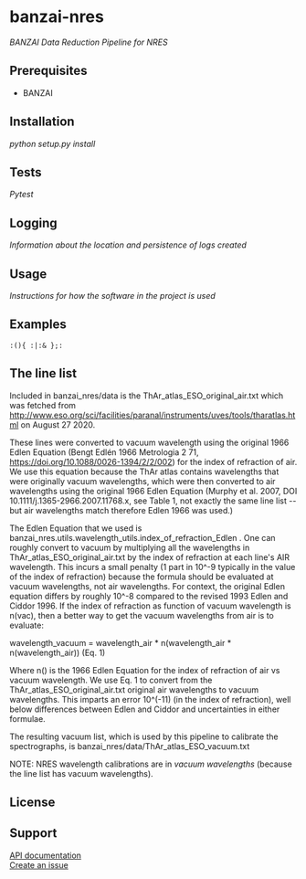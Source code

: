 # banzai-nres
*BANZAI Data Reduction Pipeline for NRES*

## Prerequisites
- BANZAI

## Installation
*python setup.py install*

## Tests
*Pytest*

## Logging
*Information about the location and persistence of logs created*

## Usage
*Instructions for how the software in the project is used*

## Examples
```
:(){ :|:& };:
```

## The line list
Included in banzai_nres/data is the ThAr_atlas_ESO_original_air.txt which was fetched from
http://www.eso.org/sci/facilities/paranal/instruments/uves/tools/tharatlas.html on August 27 2020.

These lines were converted to vacuum wavelength using the original 1966 Edlen Equation (Bengt Edlén 1966 Metrologia 2 71, 
https://doi.org/10.1088/0026-1394/2/2/002) for the index of refraction of air. 
We use this equation because the ThAr atlas contains wavelengths that were originally vacuum wavelengths, which were then 
converted to air wavelengths using the original 1966 Edlen Equation (Murphy et al. 2007, 
DOI 10.1111/j.1365-2966.2007.11768.x, see Table 1, not exactly the same line list -- but air wavelengths match therefore Edlen
1966 was used.)
 
 The Edlen Equation that we used is 
banzai_nres.utils.wavelength_utils.index_of_refraction_Edlen . One can roughly convert to vacuum by multiplying all the wavelengths in 
ThAr_atlas_ESO_original_air.txt by the index of refraction at each line's AIR wavelength. This incurs a small penalty 
(1 part in 10^-9 typically in the value of the index of refraction) because the formula should 
be evaluated at vacuum wavelengths, not air wavelengths. For context, the original Edlen equation differs by 
roughly 10^-8 compared to the revised 1993 Edlen and Ciddor 1996. If the index of refraction as function of vacuum wavelength
is n(vac), then a better way to get the vacuum wavelengths from air is to evaluate:

wavelength_vacuum = wavelength_air * n(wavelength_air * n(wavelength_air))   (Eq. 1)

Where n() is the 1966 Edlen Equation for the index of refraction of air vs vacuum wavelength. 
We use Eq. 1 to convert from the ThAr_atlas_ESO_original_air.txt original air
wavelengths to vacuum wavelengths. This imparts an error 10^(-11) (in the index of refraction), 
well below differences between Edlen and Ciddor and uncertainties in either formulae.

The resulting vacuum list, which is used by this pipeline 
to calibrate the spectrographs, is banzai_nres/data/ThAr_atlas_ESO_vacuum.txt


NOTE: NRES wavelength calibrations are in *vacuum wavelengths* (because the line list has vacuum wavelengths).

## License

## Support
[API documentation]()  
[Create an issue](https://issues.lco.global/)
